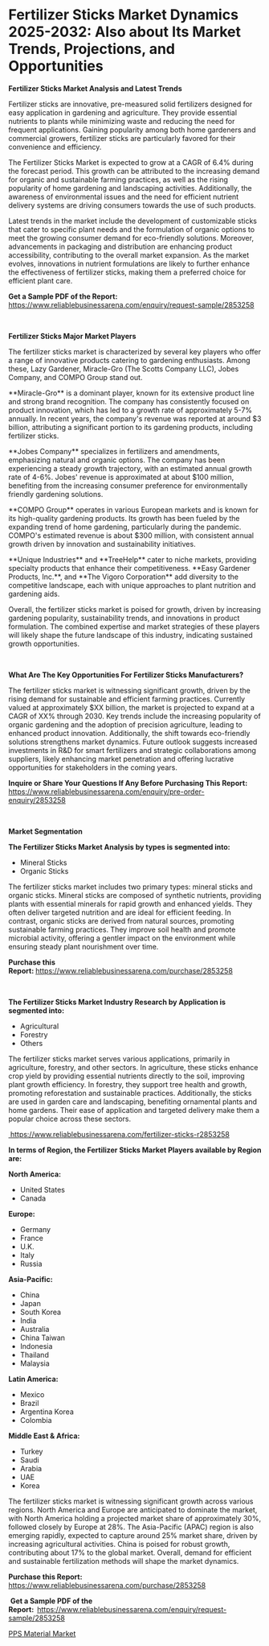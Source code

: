 <p><h1>Fertilizer Sticks Market Dynamics 2025-2032: Also about Its Market Trends, Projections, and Opportunities</h1></p><p><strong>Fertilizer Sticks Market Analysis and Latest Trends</strong></p>
<p><p>Fertilizer sticks are innovative, pre-measured solid fertilizers designed for easy application in gardening and agriculture. They provide essential nutrients to plants while minimizing waste and reducing the need for frequent applications. Gaining popularity among both home gardeners and commercial growers, fertilizer sticks are particularly favored for their convenience and efficiency. </p><p>The Fertilizer Sticks Market is expected to grow at a CAGR of 6.4% during the forecast period. This growth can be attributed to the increasing demand for organic and sustainable farming practices, as well as the rising popularity of home gardening and landscaping activities. Additionally, the awareness of environmental issues and the need for efficient nutrient delivery systems are driving consumers towards the use of such products.</p><p>Latest trends in the market include the development of customizable sticks that cater to specific plant needs and the formulation of organic options to meet the growing consumer demand for eco-friendly solutions. Moreover, advancements in packaging and distribution are enhancing product accessibility, contributing to the overall market expansion. As the market evolves, innovations in nutrient formulations are likely to further enhance the effectiveness of fertilizer sticks, making them a preferred choice for efficient plant care.</p></p>
<p><strong>Get a Sample PDF of the Report:&nbsp;</strong> <a href="https://www.reliablebusinessarena.com/enquiry/request-sample/2853258?utm_campaign=3010&utm_medium=2&utm_source=Github&utm_content=ia&utm_term=11032025&utm_id=fertilizer-sticks">https://www.reliablebusinessarena.com/enquiry/request-sample/2853258</a></p>
<p>&nbsp;</p>
<p><strong>Fertilizer Sticks Major Market Players</strong></p>
<p><p>The fertilizer sticks market is characterized by several key players who offer a range of innovative products catering to gardening enthusiasts. Among these, Lazy Gardener, Miracle-Gro (The Scotts Company LLC), Jobes Company, and COMPO Group stand out.</p><p>**Miracle-Gro** is a dominant player, known for its extensive product line and strong brand recognition. The company has consistently focused on product innovation, which has led to a growth rate of approximately 5-7% annually. In recent years, the company's revenue was reported at around $3 billion, attributing a significant portion to its gardening products, including fertilizer sticks.</p><p>**Jobes Company** specializes in fertilizers and amendments, emphasizing natural and organic options. The company has been experiencing a steady growth trajectory, with an estimated annual growth rate of 4-6%. Jobes' revenue is approximated at about $100 million, benefiting from the increasing consumer preference for environmentally friendly gardening solutions.</p><p>**COMPO Group** operates in various European markets and is known for its high-quality gardening products. Its growth has been fueled by the expanding trend of home gardening, particularly during the pandemic. COMPO's estimated revenue is about $300 million, with consistent annual growth driven by innovation and sustainability initiatives.</p><p>**Unique Industries** and **TreeHelp** cater to niche markets, providing specialty products that enhance their competitiveness. **Easy Gardener Products, Inc.**, and **The Vigoro Corporation** add diversity to the competitive landscape, each with unique approaches to plant nutrition and gardening aids.</p><p>Overall, the fertilizer sticks market is poised for growth, driven by increasing gardening popularity, sustainability trends, and innovations in product formulation. The combined expertise and market strategies of these players will likely shape the future landscape of this industry, indicating sustained growth opportunities.</p></p>
<p>&nbsp;</p>
<p><strong>What Are The Key Opportunities For Fertilizer Sticks Manufacturers?</strong></p>
<p><p>The fertilizer sticks market is witnessing significant growth, driven by the rising demand for sustainable and efficient farming practices. Currently valued at approximately $XX billion, the market is projected to expand at a CAGR of XX% through 2030. Key trends include the increasing popularity of organic gardening and the adoption of precision agriculture, leading to enhanced product innovation. Additionally, the shift towards eco-friendly solutions strengthens market dynamics. Future outlook suggests increased investments in R&D for smart fertilizers and strategic collaborations among suppliers, likely enhancing market penetration and offering lucrative opportunities for stakeholders in the coming years.</p></p>
<p><strong>Inquire or Share Your Questions If Any Before Purchasing This Report:</strong> <a href="https://www.reliablebusinessarena.com/enquiry/pre-order-enquiry/2853258?utm_campaign=3010&utm_medium=2&utm_source=Github&utm_content=ia&utm_term=11032025&utm_id=fertilizer-sticks">https://www.reliablebusinessarena.com/enquiry/pre-order-enquiry/2853258</a></p>
<p>&nbsp;</p>
<p><strong>Market Segmentation</strong></p>
<p><strong>The Fertilizer Sticks Market Analysis by types is segmented into:</strong></p>
<p><ul><li> Mineral Sticks</li><li>Organic Sticks </li></ul></p>
<p><p>The fertilizer sticks market includes two primary types: mineral sticks and organic sticks. Mineral sticks are composed of synthetic nutrients, providing plants with essential minerals for rapid growth and enhanced yields. They often deliver targeted nutrition and are ideal for efficient feeding. In contrast, organic sticks are derived from natural sources, promoting sustainable farming practices. They improve soil health and promote microbial activity, offering a gentler impact on the environment while ensuring steady plant nourishment over time.</p></p>
<p><strong>Purchase this Report:&nbsp;</strong><a href="https://www.reliablebusinessarena.com/purchase/2853258?utm_campaign=3010&utm_medium=2&utm_source=Github&utm_content=ia&utm_term=11032025&utm_id=fertilizer-sticks">https://www.reliablebusinessarena.com/purchase/2853258</a></p>
<p>&nbsp;</p>
<p><strong>The Fertilizer Sticks Market Industry Research by Application is segmented into:</strong></p>
<p><ul><li> Agricultural</li><li>Forestry</li><li>Others </li></ul></p>
<p><p>The fertilizer sticks market serves various applications, primarily in agriculture, forestry, and other sectors. In agriculture, these sticks enhance crop yield by providing essential nutrients directly to the soil, improving plant growth efficiency. In forestry, they support tree health and growth, promoting reforestation and sustainable practices. Additionally, the sticks are used in garden care and landscaping, benefiting ornamental plants and home gardens. Their ease of application and targeted delivery make them a popular choice across these sectors.</p></p>
<p><a href="https://www.reliablebusinessarena.com/fertilizer-sticks-r2853258?utm_campaign=3010&utm_medium=2&utm_source=Github&utm_content=ia&utm_term=11032025&utm_id=fertilizer-sticks">&nbsp;https://www.reliablebusinessarena.com/fertilizer-sticks-r2853258</a></p>
<p><strong>In terms of Region, the Fertilizer Sticks Market Players available by Region are:</strong></p>
<p>
    <p> <strong> North America: </strong>
        <ul>
            <li>United States</li>
            <li>Canada</li>
        </ul>
        </p> 
    <p> <strong> Europe: </strong>
        <ul>
            <li>Germany</li>
            <li>France</li>
            <li>U.K.</li>
            <li>Italy</li>
            <li>Russia</li>
        </ul>
        </p> 
    <p> <strong> Asia-Pacific: </strong>
        <ul>
            <li>China</li>
            <li>Japan</li>
            <li>South Korea</li>
            <li>India</li>
            <li>Australia</li>
            <li>China Taiwan</li>
            <li>Indonesia</li>
            <li>Thailand</li>
            <li>Malaysia</li>
        </ul>
        </p> 
    <p> <strong> Latin America: </strong>
        <ul>
            <li>Mexico</li>
            <li>Brazil</li>
            <li>Argentina Korea</li>
            <li>Colombia</li>
        </ul>
        </p> 
    <p> <strong> Middle East & Africa: </strong>
        <ul>
            <li>Turkey</li>
            <li>Saudi</li>
            <li>Arabia</li>
            <li>UAE</li>
            <li>Korea</li>
        </ul>
    </p>
    </p>
<p><p>The fertilizer sticks market is witnessing significant growth across various regions. North America and Europe are anticipated to dominate the market, with North America holding a projected market share of approximately 30%, followed closely by Europe at 28%. The Asia-Pacific (APAC) region is also emerging rapidly, expected to capture around 25% market share, driven by increasing agricultural activities. China is poised for robust growth, contributing about 17% to the global market. Overall, demand for efficient and sustainable fertilization methods will shape the market dynamics.</p></p>
<p><strong>Purchase this Report: </strong><a href="https://www.reliablebusinessarena.com/purchase/2853258?utm_campaign=3010&utm_medium=2&utm_source=Github&utm_content=ia&utm_term=11032025&utm_id=fertilizer-sticks">https://www.reliablebusinessarena.com/purchase/2853258</a></p>
<p>&nbsp;<strong>Get a Sample PDF of the Report:&nbsp;&nbsp;</strong><a href="https://www.reliablebusinessarena.com/enquiry/request-sample/2853258?utm_campaign=3010&utm_medium=2&utm_source=Github&utm_content=ia&utm_term=11032025&utm_id=fertilizer-sticks">https://www.reliablebusinessarena.com/enquiry/request-sample/2853258</a></p>
<p><strong></strong></p>
<p><p><a href="https://github.com/hunanuzmez/Market-Research-Report-List-1/blob/main/pps-material-market.md?utm_campaign=3010&utm_medium=2&utm_source=Github&utm_content=ia&utm_term=11032025&utm_id=fertilizer-sticks">PPS Material Market</a></p></p>